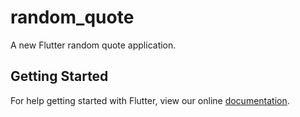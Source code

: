 # random_quote

A new Flutter random quote application.

## Getting Started

For help getting started with Flutter, view our online
[documentation](https://flutter.io/).
